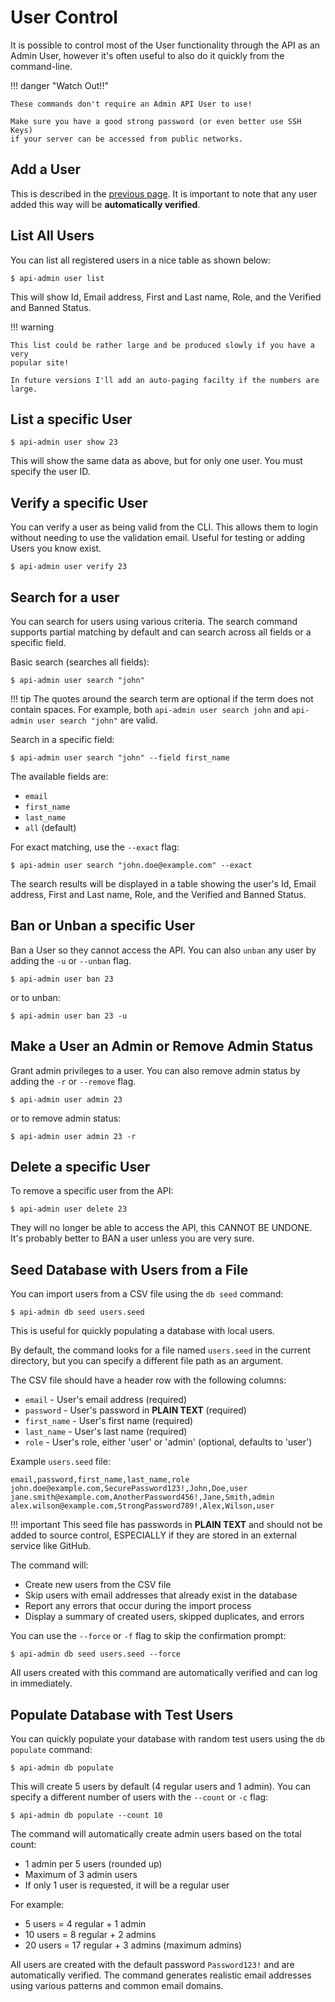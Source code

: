 # User Control

It is possible to control most of the User functionality through the API as an
Admin User, however it's often useful to also do it quickly from the
command-line.

!!! danger "Watch Out!!"

    These commands don't require an Admin API User to use!

    Make sure you have a good strong password (or even better use SSH Keys)
    if your server can be accessed from public networks.

## Add a User

This is described in the [previous page](add-user.md). It is important to note
that any user added this way will be **automatically verified**.

## List All Users

You can list all registered users in a nice table as shown below:

```console
$ api-admin user list
```

This will show Id, Email address, First and Last name, Role, and the Verified
and Banned Status.

!!! warning

    This list could be rather large and be produced slowly if you have a very
    popular site!

    In future versions I'll add an auto-paging facilty if the numbers are large.

## List a specific User

```console
$ api-admin user show 23
```

This will show the same data as above, but for only one user. You must specify
the user ID.

## Verify a specific User

You can verify a user as being valid from the CLI. This allows them to login
without needing to use the validation email. Useful for testing or adding Users
you know exist.

```console
$ api-admin user verify 23
```

## Search for a user

You can search for users using various criteria. The search command supports
partial matching by default and can search across all fields or a specific
field.

Basic search (searches all fields):

```console
$ api-admin user search "john"
```

!!! tip The quotes around the search term are optional if the term does not
contain spaces. For example, both `api-admin user search john` and
`api-admin user search "john"` are valid.

Search in a specific field:

```console
$ api-admin user search "john" --field first_name
```

The available fields are:

- `email`
- `first_name`
- `last_name`
- `all` (default)

For exact matching, use the `--exact` flag:

```console
$ api-admin user search "john.doe@example.com" --exact
```

The search results will be displayed in a table showing the user's Id, Email
address, First and Last name, Role, and the Verified and Banned Status.

## Ban or Unban a specific User

Ban a User so they cannot access the API. You can also `unban` any user by
adding the `-u` or `--unban` flag.

```console
$ api-admin user ban 23
```

or to unban:

```console
$ api-admin user ban 23 -u
```

## Make a User an Admin or Remove Admin Status

Grant admin privileges to a user. You can also remove admin status by adding the
`-r` or `--remove` flag.

```console
$ api-admin user admin 23
```

or to remove admin status:

```console
$ api-admin user admin 23 -r
```

## Delete a specific User

To remove a specific user from the API:

```console
$ api-admin user delete 23
```

They will no longer be able to access the API, this CANNOT BE UNDONE. It's
probably better to BAN a user unless you are very sure.

## Seed Database with Users from a File

You can import users from a CSV file using the `db seed` command:

```console
$ api-admin db seed users.seed
```

This is useful for quickly populating a database with local users.

By default, the command looks for a file named `users.seed` in the current
directory, but you can specify a different file path as an argument.

The CSV file should have a header row with the following columns:

- `email` - User's email address (required)
- `password` - User's password in **PLAIN TEXT** (required)
- `first_name` - User's first name (required)
- `last_name` - User's last name (required)
- `role` - User's role, either 'user' or 'admin' (optional, defaults to 'user')

Example `users.seed` file:

```csv
email,password,first_name,last_name,role
john.doe@example.com,SecurePassword123!,John,Doe,user
jane.smith@example.com,AnotherPassword456!,Jane,Smith,admin
alex.wilson@example.com,StrongPassword789!,Alex,Wilson,user
```

!!! important
    This seed file has passwords in **PLAIN TEXT** and should not be added
    to source control, ESPECIALLY if they are stored in an external service like
    GitHub.

The command will:

- Create new users from the CSV file
- Skip users with email addresses that already exist in the database
- Report any errors that occur during the import process
- Display a summary of created users, skipped duplicates, and errors

You can use the `--force` or `-f` flag to skip the confirmation prompt:

```console
$ api-admin db seed users.seed --force
```

All users created with this command are automatically verified and can log in
immediately.

## Populate Database with Test Users

You can quickly populate your database with random test users using the
`db populate` command:

```console
$ api-admin db populate
```

This will create 5 users by default (4 regular users and 1 admin). You can
specify a different number of users with the `--count` or `-c` flag:

```console
$ api-admin db populate --count 10
```

The command will automatically create admin users based on the total count:

- 1 admin per 5 users (rounded up)
- Maximum of 3 admin users
- If only 1 user is requested, it will be a regular user

For example:

- 5 users = 4 regular + 1 admin
- 10 users = 8 regular + 2 admins
- 20 users = 17 regular + 3 admins (maximum admins)

All users are created with the default password `Password123!` and are
automatically verified. The command generates realistic email addresses using
various patterns and common email domains.
